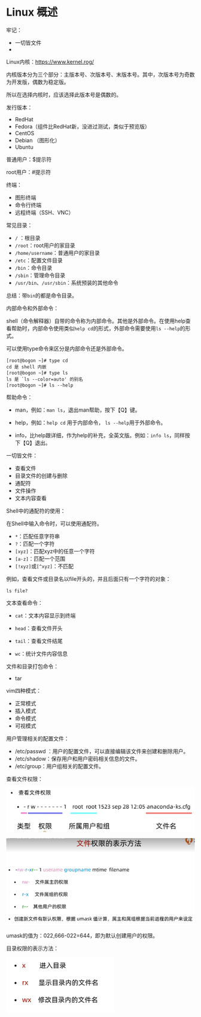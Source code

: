 # Linux 概述

牢记：

- 一切皆文件
- 





Linux内核：https://www.kernel.rog/

内核版本分为三个部分：主版本号、次版本号、末版本号。其中，次版本号为奇数为开发版，偶数为稳定版。

所以在选择内核时，应该选择此版本号是偶数的。

发行版本：

- RedHat
- Fedora（组件比RedHat新，没进过测试，类似于预览版）
- CentOS
- Debian  （图形化）
- Ubuntu  



普通用户：$提示符

root用户：#提示符



终端：

- 图形终端
- 命令行终端
- 远程终端（SSH、VNC）



常见目录：

- `/` ：根目录
- `/root`：root用户的家目录
- `/home/username`：普通用户的家目录
- `/etc`：配置文件目录
- `/bin`：命令目录
- `/sbin`：管理命令目录
- `/usr/bin`、`/usr/sbin`：系统预装的其他命令

总结：带`bin`的都是命令目录。



内部命令和外部命令：

shell（命令解释器）自带的命令称为内部命令。其他是外部命令。在使用help查看帮助时，内部命令使用类似`help cd`的形式，外部命令需要使用`ls --help`的形式。

可以使用type命令来区分是内部命令还是外部命令。

```shell
[root@bogon ~]# type cd
cd 是 shell 内嵌
[root@bogon ~]# type ls
ls 是 `ls --color=auto' 的别名
[root@bogon ~]# ls --help
```





帮助命令：

- man，例如：`man ls`，退出man帮助，按下【Q】键。

- help，例如：`help cd` 用于内部命令， `ls --help`用于外部命令。

- info，比help跟详细，作为help的补充，全英文版。例如：`info ls`，同样按下【Q】退出。

  



一切皆文件：

- 查看文件
- 目录文件的创建与删除
- 通配符
- 文件操作
- 文本内容查看





Shell中的通配符的使用：

在Shell中输入命令时，可以使用通配符。

- `*`：匹配任意字符串
- `?`：匹配一个字符
- `[xyz]`：匹配xyz中的任意一个字符
- `[a-z]`：匹配一个范围
- `[!xyz]`或`[^xyz]`：不匹配

例如，查看文件或目录名以file开头的，并且后面只有一个字符的对象：

```
ls file?
```



文本查看命令：

- `cat`：文本内容显示到终端

- `head`：查看文件开头

- `tail`：查看文件结尾
- `wc`：统计文件内容信息



文件和目录打包命令：

- tar



vim四种模式：

- 正常模式
- 插入模式
- 命令模式
- 可视模式



用户管理相关的配置文件：

- /etc/passwd ：用户的配置文件，可以直接编辑该文件来创建和删除用户。
- /etc/shadow：保存用户和用户密码相关信息的文件。
- /etc/group：用户组相关的配置文件。



查看文件权限：

![image-20211226130854730](assets/image-20211226130854730.png)



![image-20211226132744457](assets/image-20211226132744457.png)

umask的值为：022,666-022=644，即为默认创建用户的权限。

目录权限的表示方法：

![image-20211226132812382](assets/image-20211226132812382.png)